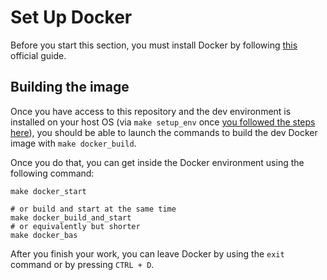 # Set Up Docker

Before you start this section, you must install Docker by following [this](https://docs.docker.com/engine/install/) official guide.

## Building the image

Once you have access to this repository and the dev environment is installed on your host OS (via `make setup_env` once [you followed the steps here](project_setup.md)), you should be able to launch the commands to build the dev Docker image with `make docker_build`.

Once you do that, you can get inside the Docker environment using the following command:

```shell
make docker_start

# or build and start at the same time
make docker_build_and_start
# or equivalently but shorter
make docker_bas
```

After you finish your work, you can leave Docker by using the `exit` command or by pressing `CTRL + D`.


